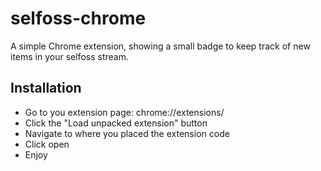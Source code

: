 selfoss-chrome
==============
A simple Chrome extension, showing a small badge to keep track of new items in your selfoss stream.

Installation
------------
- Go to you extension page: chrome://extensions/
- Click the "Load unpacked extension" button
- Navigate to where you placed the extension code
- Click open
- Enjoy

